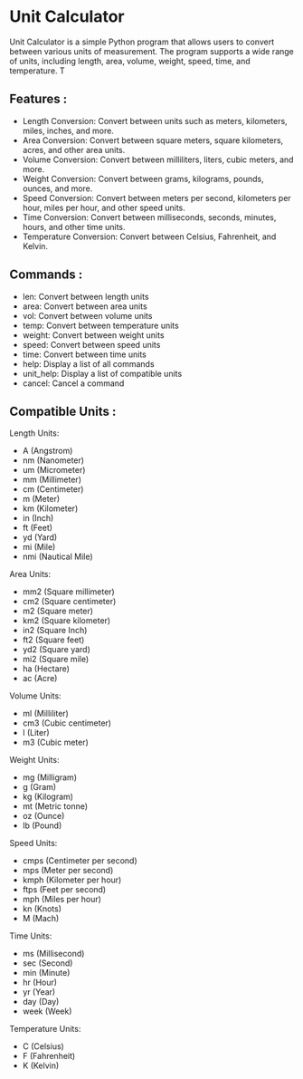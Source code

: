 # Unit Calculator

Unit Calculator is a simple Python program that allows users to convert between various units of measurement. The program supports a wide range of units, including length, area, volume, weight, speed, time, and temperature. T

## Features :

- Length Conversion: Convert between units such as meters, kilometers, miles, inches, and more.
- Area Conversion: Convert between square meters, square kilometers, acres, and other area units.
- Volume Conversion: Convert between milliliters, liters, cubic meters, and more.
- Weight Conversion: Convert between grams, kilograms, pounds, ounces, and more.
- Speed Conversion: Convert between meters per second, kilometers per hour, miles per hour, and other speed units.
- Time Conversion: Convert between milliseconds, seconds, minutes, hours, and other time units.
- Temperature Conversion: Convert between Celsius, Fahrenheit, and Kelvin.

## Commands :
 
- len: Convert between length units
- area: Convert between area units
- vol: Convert between volume units
- temp: Convert between temperature units
- weight: Convert between weight units
- speed: Convert between speed units
- time: Convert between time units
- help: Display a list of all commands
- unit_help: Display a list of compatible units
- cancel: Cancel a command

## Compatible Units :

Length Units:
- A (Angstrom)
- nm (Nanometer)
- um (Micrometer)
- mm (Millimeter)
- cm (Centimeter)
- m (Meter)
- km (Kilometer)
- in (Inch)
- ft (Feet)
- yd (Yard)
- mi (Mile)
- nmi (Nautical Mile)

Area Units:
- mm2 (Square millimeter)
- cm2 (Square centimeter)
- m2 (Square meter)
- km2 (Square kilometer)
- in2 (Square Inch)
- ft2 (Square feet)
- yd2 (Square yard)
- mi2 (Square mile)
- ha (Hectare)
- ac (Acre)

Volume Units:
- ml (Milliliter)
- cm3 (Cubic centimeter)
- l (Liter)
- m3 (Cubic meter)

Weight Units:
- mg (Milligram)
- g (Gram)
- kg (Kilogram)
- mt (Metric tonne)
- oz (Ounce)
- lb (Pound)

Speed Units:
- cmps (Centimeter per second)
- mps (Meter per second)
- kmph (Kilometer per hour)
- ftps (Feet per second)
- mph (Miles per hour)
- kn (Knots)
- M (Mach)

Time Units:
- ms (Millisecond)
- sec (Second)
- min (Minute)
- hr (Hour)
- yr (Year)
- day (Day)
- week (Week)

Temperature Units:
- C (Celsius)
- F (Fahrenheit)
- K (Kelvin)

